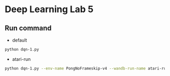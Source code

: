 # Deep Learning Lab 5

## Run command

- default

```bash
python dqn-1.py
```

- atari-run

```bash
python dqn-1.py --env-name PongNoFrameskip-v4 --wandb-run-name atari-run --memory-size 200000 --replay-start-size 50000 --batch-size 32 --epsilon-decay 0.999995 --max-episode-steps 10000 --target-update-frequency 1000
```
